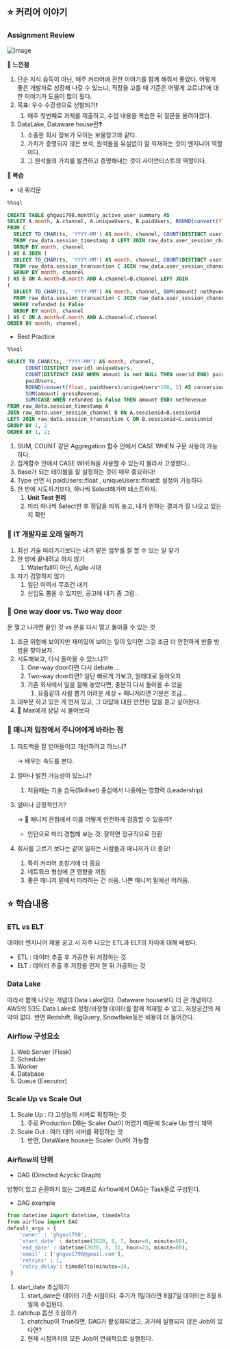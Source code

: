 ## ⭐ 커리어 이야기

### Assignment Review
![image](https://user-images.githubusercontent.com/44918665/131233517-fe7ae300-b3c7-4ae2-8cf0-84aad55be7cf.png)


**🍎 느낀점**

1.  단순 지식 습득이 아닌, 매주 커리어에 관한 이야기를 함께 해줘서 좋았다. 어떻게 좋은 개발자로 성장해 나갈 수 있느냐, 직장을 고를 때 기준은 어떻게 고르냐?에 대한 이야기가 도움이 많이 됬다.
2. 목표: 우수 수강생으로 선발되기❗
    1. 매주 첫번째로 과제를 제출하고, 수업 내용을 복습한 뒤 질문을 올려야겠다.
3. DataLake, Dataware house란❓
    1. 소중한 회사 정보가 모이는 보물창고와 같다.
    2. 가치가 증명되지 않은 보석, 원석들을 유실없이 잘 적재하는 것이 엔지니어 역할이다.
    3. 그 원석들의 가치를 발견하고 증명해내는 것이 사이언티스트의 역할이다.

**📘 복습**

- 내 쿼리문

```sql
%%sql

CREATE TABLE ghgoo1798.monthly_active_user_summary AS
SELECT A.month, A.channel, A.uniqueUsers, B.paidUsers, ROUND(convert(float, B.paidUsers)/A.uniqueUsers*100, 2) AS conversionRate, grossRevenue, netRevenue
FROM (
  SELECT TO_CHAR(ts, 'YYYY-MM') AS month, channel, COUNT(DISTINCT userid) uniqueUsers
  FROM raw_data.session_timestamp A LEFT JOIN raw_data.user_session_channel B ON A.sessionid=B.sessionid
  GROUP BY month, channel
) AS A JOIN (
  SELECT TO_CHAR(ts, 'YYYY-MM') AS month, channel, COUNT(DISTINCT userid) paidUsers, SUM(amount) grossRevenue
  FROM raw_data.session_transaction C JOIN raw_data.user_session_channel B ON B.sessionid=C.sessionid JOIN raw_data.session_timestamp A ON B.sessionid=A.sessionid
  GROUP BY month, channel
) AS B ON A.month=B.month AND A.channel=B.channel LEFT JOIN
(
  SELECT TO_CHAR(ts, 'YYYY-MM') AS month, channel, SUM(amount) netRevenue
  FROM raw_data.session_transaction C JOIN raw_data.user_session_channel B ON B.sessionid=C.sessionid JOIN raw_data.session_timestamp A ON B.sessionid=A.sessionid
  WHERE refunded is False
  GROUP BY month, channel
) AS C ON A.month=C.month AND A.channel=C.channel
ORDER BY month, channel;
```

- Best Practice

```sql
%%sql

SELECT TO_CHAR(ts, 'YYYY-MM') AS month, channel, 
      COUNT(DISTINCT userid) uniqueUsers,
      COUNT(DISTINCT CASE WHEN amount is not NULL THEN userid END) paidUsers,
      paidUsers,
      ROUND(convert(float, paidUsers)/uniqueUsers*100, 2) AS conversionRate,
      SUM(amount) grossRevenue,
      SUM(CASE WHEN refunded is False THEN amount END) netRevenue
FROM raw_data.session_timestamp A 
JOIN raw_data.user_session_channel B ON A.sessionid=B.sessionid
LEFT JOIN raw_data.session_transaction C ON B.sessionid=C.sessionid
GROUP BY 1, 2
ORDER BY 1, 2;
```

1. SUM, COUNT 같은 Aggregation 함수 안에서 CASE WHEN 구문 사용이 가능하다.
2. 집계함수 안에서 CASE WHEN을 사용할 수 있는지 몰라서 고생했다..
3. Base가 되는 테이블을 잘 설정하는 것이 매우 중요하다!
4. Type 선언 시 paidUsers::float , uniqueUsers::float로 설정이 가능하다.
5. 한 번에 시도하기보다, 하나씩 Select해가며 테스트하자.
    1. **Unit Test 원리**
    2. 미리 하나씩 Select한 후 정답을 띄워 놓고, 내가 원하는 결과가 잘 나오고 있는지 확인

### 💎 IT 개발자로 오래 일하기

1. 최신 기술 따라가기보다는 내가 맡은 업무를 잘 할 수 있는 일 찾기
2. 한 방에 끝내려고 하지 않기
    1. Waterfall이 아닌, Agile 시대
3. 자기 검열하지 않기
    1. 일단 이력서 무조건 내기
    2. 신입도 뽑을 수 있지만, 공고에 내기 좀 그럼..

### 💎 One way door vs. Two way door

문 열고 나가면 끝인 것 vs 문을 다시 열고 돌아올 수 있는 것

1. 조금 위험해 보이지만 재미있어 보이는 일이 있다면 그걸 조금 더 안전하게 만들 방법을 찾아보자.
2. 시도해보고, 다시 돌아올 수 있느냐?!
    1. One-way door라면 다시 debate...
    2. Two-way door라면? 일단 빠르게 가보고, 원래대로 돌아오자
    3. 기존 회사에서 일을 잘해 놓았다면, 충분히 다시 돌아올 수 있음
        1. 요즘같이 사람 뽑기 어려운 세상 + 매니저라면 기분은 조금...
3. 대부분 하고 있은 게 먼저 있고, 그 대답에 대한 안전한 답을 듣고 싶어한다.
4. 📌 Max에게 상담 시 물어보자

### 💎 매니저 입장에서 주니어에게 바라는 점

1. 피드백을 잘 받아들이고 개선하려고 하느냐?

    → 배우는 속도를 본다.

2. 얼마나 발전 가능성이 있느냐?
    1. 처음에는 기술 습득(Skillset) 중심에서 나중에는 영향력 (Leadership)
3. 얼마나 긍정적인가?

    → 📌 매니저 관점에서 이를 어떻게 안전하게 검증할 수 있을까?

    - 인턴으로 미리 경험해 보는 것: 잘하면 정규직으로 전환
4. 회사를 고르기 보다는 같이 일하는 사람들과 매니저가 더 중요!
    1. 특히 커리어 초창기에 더 중요
    2. 네트워크 형성에 큰 영향을 끼침
    3. 좋은 매니저 밑에서 따라하는 건 쉬움. 나쁜 매니저 밑에선 어려움.

## ⭐ 학습내용

### ETL vs ELT

데이터 엔지니어 채용 공고 시 자주 나오는 ETL과 ELT의 차이에 대해 배웠다. 

- ETL : 데이터 추출 후 가공한 뒤 저장하는 것
- ELT : 데이터 추출 후 저장을 먼저 한 뒤 가공하는 것

### Data Lake

따라서 함께 나오는 개념이 Data Lake였다. Dataware house보다 더 큰 개념이다. AWS의 S3도 Data Lake로 정형/비정형 데이터를 함께 적재할 수 있고, 저장공간의 제약이 없다. 반면 Redshift, BigQuery, Snowflake등은 비용이 더 들어간다.

### Airflow 구성요소

1. Web Server (Flask)
2. Scheduler
3. Worker
4. Database
5. Queue (Executor)

### Scale Up vs Scale Out

1. Scale Up : 더 고성능의 서버로 확장하는 것
    1. 주로 Production DB는 Scaler Out이 어렵기 때문에 Scale Up 방식 채택
2. Scale Out : 여러 대의 서버를 확장하는 것
    1. 반면, DataWare house는 Scaler Out이 가능함

### Airflow의 단위

- DAG (Directed Acyclic Graph)

방향이 있고 순환하지 않는 그래프로 Airflow에서 DAG는 Task들로 구성된다.

- DAG example

```python
from datetime import datetime, timedelta
from airflow import DAG
default_args = {
	'owner' : 'ghgoo1798',
	'start_date' : datetime(2020, 8, 7, hour=0, minute=00),
	'end_date' : datetime(2020, 8, 31, hour=23, minute=00),
	'email' : ['ghgoo1798@gmail.com'],
	'retries' : 1,
	'retry_delay': timedelta(minutes=3),
 }
```

1. start_date 조심하기
    1. start_date은 데이터 기준 시점이다. 주기가 1일이라면 8월7일 데이터는 8월 8일에 수집된다.
2. catchup 옵션 조심하기
    1. chatchup이 True라면, DAG가 활성화되었고, 과거에 실행되지 않은 Job이 있다면?
    2. 현재 시점까지의 모든 Job이 연쇄적으로 실행된다.
